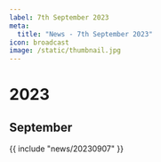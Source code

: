 ```yaml
---
label: 7th September 2023
meta:
  title: "News - 7th September 2023"
icon: broadcast
image: /static/thumbnail.jpg
---
```


# 2023
## September

{{ include "news/20230907" }}